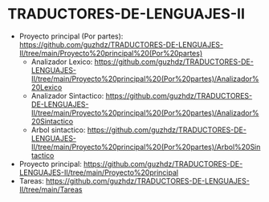# TRADUCTORES-DE-LENGUAJES-II

- Proyecto principal (Por partes): https://github.com/guzhdz/TRADUCTORES-DE-LENGUAJES-II/tree/main/Proyecto%20principal%20(Por%20partes)
  - Analizador Lexico: https://github.com/guzhdz/TRADUCTORES-DE-LENGUAJES-II/tree/main/Proyecto%20principal%20(Por%20partes)/Analizador%20Lexico
  - Analizador Sintactico: https://github.com/guzhdz/TRADUCTORES-DE-LENGUAJES-II/tree/main/Proyecto%20principal%20(Por%20partes)/Analizador%20Sintactico
  - Arbol sintactico: https://github.com/guzhdz/TRADUCTORES-DE-LENGUAJES-II/tree/main/Proyecto%20principal%20(Por%20partes)/Arbol%20Sintactico
- Proyecto principal: https://github.com/guzhdz/TRADUCTORES-DE-LENGUAJES-II/tree/main/Proyecto%20principal
- Tareas: https://github.com/guzhdz/TRADUCTORES-DE-LENGUAJES-II/tree/main/Tareas
